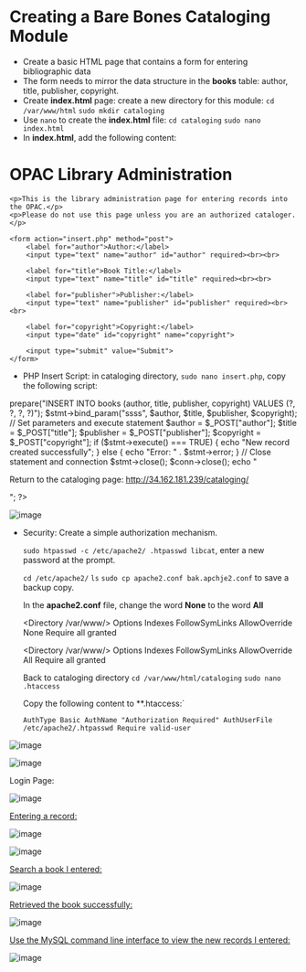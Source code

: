 # Creating a Bare Bones Cataloging Module #

- Create a basic HTML page that contains a form for entering bibliographic data
- The form needs to mirror the data structure in the **books** table: author, title, publisher, copyright.
- Create **index.html** page: create a new directory for this module:
   `cd /var/www/html`
  `sudo mkdir cataloging`
- Use `nano` to create the **index.html** file: `cd cataloging`  `sudo nano index.html`
- In **index.html**, add the following content:
   
<!DOCTYPE html>
<html>
<head>
    <title>Enter Records</title>
</head>
<body>
    <h1>OPAC Library Administration</h1>

    <p>This is the library administration page for entering records into the OPAC.</p>
    <p>Please do not use this page unless you are an authorized cataloger.</p>

    <form action="insert.php" method="post">
        <label for="author">Author:</label>
        <input type="text" name="author" id="author" required><br><br>

        <label for="title">Book Title:</label>
        <input type="text" name="title" id="title" required><br><br>

        <label for="publisher">Publisher:</label>
        <input type="text" name="publisher" id="publisher" required><br><br>

        <label for="copyright">Copyright:</label>
        <input type="date" id="copyright" name="copyright">

        <input type="submit" value="Submit">
    </form>
</body>
</html>


- PHP Insert Script: in cataloging directory, `sudo nano insert.php`, copy the following script:

<?php

// Load MySQL credentials
require_once '../login.php';

// Establish connection
$conn = mysqli_connect($db_hostname, $db_username, $db_password) or
  die("Unable to connect");

// Open database
mysqli_select_db($conn, $db_database) or
  die("Could not open database '$db_database'");

// Prepare and bind SQL statement
$stmt = $conn->prepare("INSERT INTO books (author, title, publisher, copyright) VALUES (?, ?, ?, ?)");
$stmt->bind_param("ssss", $author, $title, $publisher, $copyright);

// Set parameters and execute statement
$author = $_POST["author"];
$title = $_POST["title"];
$publisher = $_POST["publisher"];
$copyright = $_POST["copyright"];

if ($stmt->execute() === TRUE) {
    echo "New record created successfully";
} else {
    echo "Error: " . $stmt->error;
}

// Close statement and connection
$stmt->close();
$conn->close();

echo "<p>Return to the cataloging page: <a href='http://11.111.111.111/cataloging/'>http://34.162.181.239/cataloging/</a></p>";
?>

![image](https://github.com/angela-ren/syslib2024/assets/58860495/59ce079a-6315-41a3-8c2f-7a03feccd147)

- Security: 
    Create a simple authorization mechanism.
  
    `sudo htpasswd -c /etc/apache2/ .htpasswd libcat`, enter a new password at the prompt.
  
    `cd /etc/apache2/`  `ls` `sudo cp apache2.conf bak.apchje2.conf`  to save a backup copy.
  
    In the **apache2.conf** file, change the word **None** to the word **All**
  
    <Directory /var/www/>
  Options Indexes FollowSymLinks
  AllowOverride None
  Require all granted
   </Directory>


   <Directory /var/www/>
  Options Indexes FollowSymLinks
  AllowOverride All
  Require all granted
   </Directory>

  Back to cataloging directory `cd /var/www/html/cataloging`  `sudo nano .htaccess`
  
  Copy the following content to  **.htaccess:`
  
  `AuthType Basic
AuthName "Authorization Required"
AuthUserFile /etc/apache2/.htpasswd
Require valid-user
`
  
![image](https://github.com/angela-ren/syslib2024/assets/58860495/5ba5976d-9d0f-410a-9056-66aa1c0864a3)

![image](https://github.com/angela-ren/syslib2024/assets/58860495/0dbc22f1-59c0-45a6-bdfd-869d1b46b1c3)

   Login Page:

![image](https://github.com/angela-ren/syslib2024/assets/58860495/7a677b77-381e-4bc0-b8d6-47c2d9493878)

   <ins> Entering a record: </ins>
   
![image](https://github.com/angela-ren/syslib2024/assets/58860495/63d040ab-5914-49dd-8233-28361c81a3f4)



![image](https://github.com/angela-ren/syslib2024/assets/58860495/824b3341-8c67-4773-a910-6484b6dd5056)

   <ins> Search a book I entered: </ins>

![image](https://github.com/angela-ren/syslib2024/assets/58860495/cf527a7b-f346-4e10-93e1-c2ec4537d8ed)

   <ins> Retrieved the book successfully: </ins>

![image](https://github.com/angela-ren/syslib2024/assets/58860495/e9058d41-4a58-481b-a6a9-738fa87e970f)

   <ins> Use the MySQL command line interface to view the new records I entered: </ins>

![image](https://github.com/angela-ren/syslib2024/assets/58860495/bd2624fa-1320-4948-9aa4-0b45a4cf093c)












